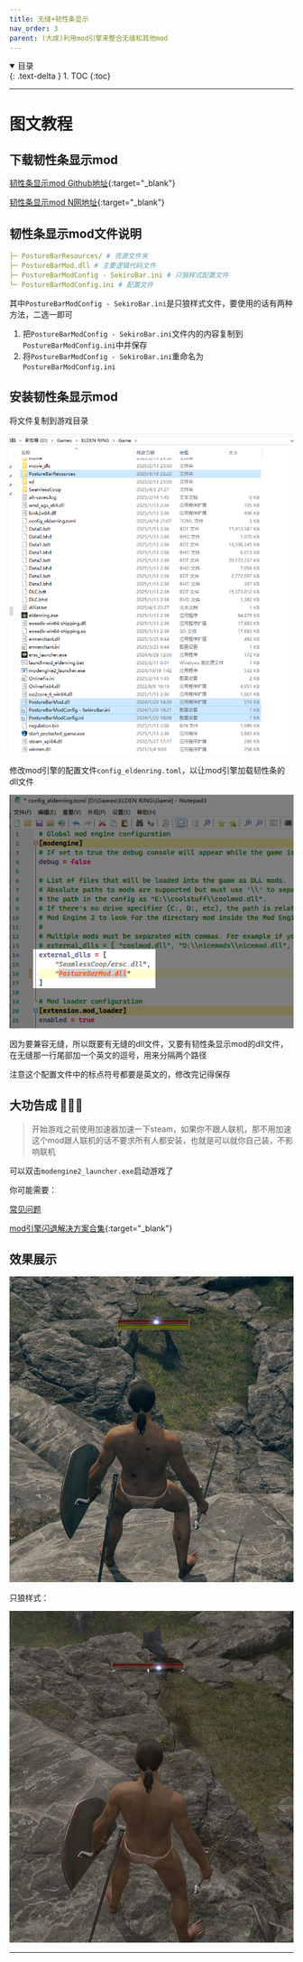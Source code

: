 ```yaml
---
title: 无缝+韧性条显示
nav_order: 3
parent: (大成)利用mod引擎来整合无缝和其他mod
---
```


<details open markdown="block">
  <summary>
    目录
  </summary>
  {: .text-delta }
1. TOC
{:toc}
</details>

---

# 图文教程

## 下载韧性条显示mod

[韧性条显示mod Github地址](https://github.com/Mordrog/EldenRing-PostureBarMod/releases){:target="_blank"}

[韧性条显示mod N网地址](https://www.nexusmods.com/eldenring/mods/3405){:target="_blank"}

## 韧性条显示mod文件说明

```yaml
├─ PostureBarResources/ # 资源文件夹
├─ PostureBarMod.dll # 主要逻辑代码文件
├─ PostureBarModConfig - SekiroBar.ini # 只狼样式配置文件
└─ PostureBarModConfig.ini # 配置文件
```

其中`PostureBarModConfig - SekiroBar.ini`是只狼样式文件，要使用的话有两种方法，二选一即可
1. 把`PostureBarModConfig - SekiroBar.ini`文件内的内容复制到`PostureBarModConfig.ini`中并保存
2. 将`PostureBarModConfig - SekiroBar.ini`重命名为`PostureBarModConfig.ini`

## 安装韧性条显示mod

将文件复制到游戏目录

![韧性条游戏目录.png](/assets/images/韧性条游戏目录.png)

修改mod引擎的配置文件`config_eldenring.toml`，以让mod引擎加载韧性条的dll文件

![韧性条mod引擎配置.png](/assets/images/韧性条mod引擎配置.png)

因为要兼容无缝，所以既要有无缝的dll文件，又要有韧性条显示mod的dll文件，在无缝那一行尾部加一个英文的逗号，用来分隔两个路径

注意这个配置文件中的标点符号都要是英文的，修改完记得保存

## 大功告成 🎉🎉🎉

> 开始游戏之前使用加速器加速一下steam，如果你不跟人联机，那不用加速
> 这个mod跟人联机的话不要求所有人都安装，也就是可以就你自己装，不影响联机

可以双击`modengine2_launcher.exe`启动游戏了



你可能需要：

[常见问题]({{site.baseurl}}/docs/common_problem/)

[mod引擎闪退解决方案合集](https://www.bilibili.com/video/BV1aNKTeLEaz/){:target="_blank"}


## 效果展示

![韧性条效果.png](/assets/images/韧性条效果.png)


只狼样式：

![韧性条只狼效果.png](/assets/images/韧性条只狼效果.png)


---


